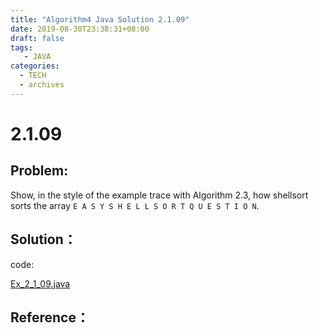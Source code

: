 ```yaml
---
title: "Algorithm4 Java Solution 2.1.09"
date: 2019-08-30T23:38:31+08:00
draft: false
tags:
   - JAVA
categories:
  - TECH
  - archives
---
```



# 2.1.09

## Problem:

Show, in the style of the example trace with Algorithm 2.3, how shellsort sorts the array  `E A S Y S H E L L S O R T Q U E S T I O N`.

## Solution：

code:

[Ex_2_1_09.java](./Ex_2_1_09.java)


## Reference：


